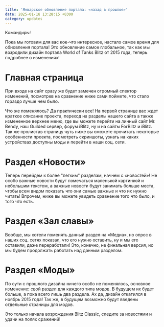 ```yaml
---
title: 'Январское обновление портала: «назад в прошлое»'
date: 2025-01-18 13:28:15 +0300
category: updates
---
```

<p style="display: none">Моды «WoT это Классика!» теперь распространяются через Google Drive.</p>

Командиры!

Пока мы готовим для вас кое-что интересное, настало самое время для обновления портала! Это обновление самое глобальное, так как мы возродили дизайн портала World of Tanks Blitz от 2015 года, теперь подробнее о изменениях!

# Главная страница  

При входе на сайт сразу же будет замечен огромный спектор изменений, посмотрев на сравнение ниже сами поймете, что стало гораздо лучше чем было.

Что же поменялось? Да практически все! На первой странице вас ждет краткое описание проекта, переход на разделы нашего сайта а также измененное верхнее меню, где вы можете перейти на личный сайт Mr. Bendy, наш Guilded сервер, форум iBlitz, ну и на сайты ForBlitz и iBlitz. Так же пролистав страницу чуть ниже вы сможете прочитать некоторые особенности проекта, посмотреть скриншоты, узнать на каких устройствах доступны моды и перейти в наши соц. сети.

# Раздел «Новости»

Теперь перейдем к более "легким" разделам, начнем с «новостей»! Не особо важные новости будут помечаться маленькой картинкой и небольшим текстом, а важные новости будут занимать больше места, чтобы всем видом показать что они самые важные и что их нужно читать! Впрочем, ниже вы можете увидеть сравнение того что было, и того что есть.

# Раздел «Зал славы»

Вообще, мы хотели поменять данный раздел на «Медиа», но опрос в наших соц. сетях показал, что его нужно оставить, ну и мы его оставили, даже переработали! Это, конечно, не финальная версия, но мы будем продолжать работать над данным разделом.

# Раздел «Моды»

По сути с прошлого дизайна ничего особо не поменялось, основное изменение: свой раздел для каждого типа модов. В будущем их будет больше, а пока всего лишь два раздела. Ах да, дизайн откатился в ноябрь 2015 года! Так же, в будущем возможно будут введены отдельные страницы для модов.

Это только начала возрождения Blitz Classic, следите за новостями и удачи на полях сражений!
